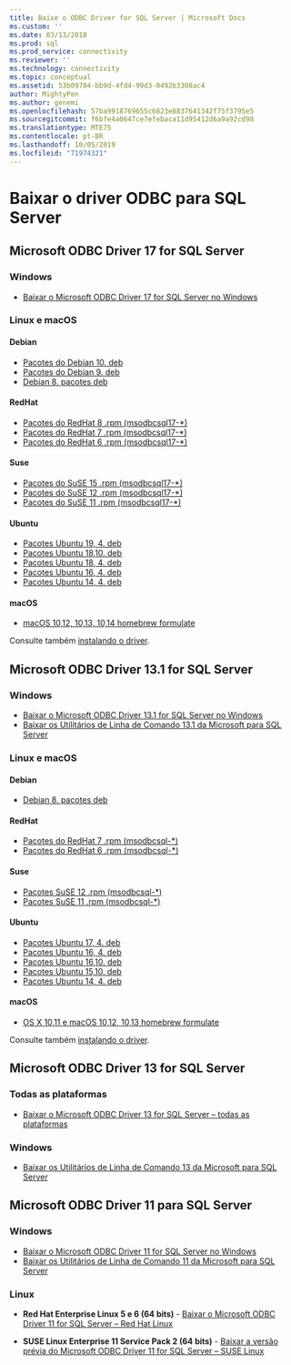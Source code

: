 ```yaml
---
title: Baixe o ODBC Driver for SQL Server | Microsoft Docs
ms.custom: ''
ms.date: 03/13/2018
ms.prod: sql
ms.prod_service: connectivity
ms.reviewer: ''
ms.technology: connectivity
ms.topic: conceptual
ms.assetid: 53b09784-bb9d-4fd4-99d3-0492b3308ac4
author: MightyPen
ms.author: genemi
ms.openlocfilehash: 57ba9918769655c6823e8837641342f75f3795e5
ms.sourcegitcommit: f6bfe4a0647ce7efebaca11d95412d6a9a92cd98
ms.translationtype: MTE75
ms.contentlocale: pt-BR
ms.lasthandoff: 10/05/2019
ms.locfileid: "71974321"
---
```

# <a name="download-odbc-driver-for-sql-server"></a>Baixar o driver ODBC para SQL Server

## <a name="microsoft-odbc-driver-17-for-sql-server"></a>Microsoft ODBC Driver 17 for SQL Server

### <a name="windows"></a>Windows

- [Baixar o Microsoft ODBC Driver 17 for SQL Server no Windows](https://www.microsoft.com/download/details.aspx?id=56567)

### <a name="linux-and-macos"></a>Linux e macOS

#### <a name="debian"></a>Debian
- [Pacotes do Debian 10. deb](https://packages.microsoft.com/debian/10/prod/pool/main/m/msodbcsql17/)
- [Pacotes do Debian 9. deb](https://packages.microsoft.com/debian/9/prod/pool/main/m/msodbcsql17/)
- [Debian 8. pacotes deb](https://packages.microsoft.com/debian/8/prod/pool/main/m/msodbcsql17/)

#### <a name="redhat"></a>RedHat
- [Pacotes do RedHat 8 .rpm (msodbcsql17-*)](https://packages.microsoft.com/rhel/8/prod/)
- [Pacotes do RedHat 7 .rpm (msodbcsql17-*)](https://packages.microsoft.com/rhel/7/prod/)
- [Pacotes do RedHat 6 .rpm (msodbcsql17-*)](https://packages.microsoft.com/rhel/6/prod/)

#### <a name="suse"></a>Suse
- [Pacotes do SuSE 15 .rpm (msodbcsql17-*)](https://packages.microsoft.com/sles/15/prod/)
- [Pacotes do SuSE 12 .rpm (msodbcsql17-*)](https://packages.microsoft.com/sles/12/prod/)
- [Pacotes do SuSE 11 .rpm (msodbcsql17-*)](https://packages.microsoft.com/sles/11/prod/)

#### <a name="ubuntu"></a>Ubuntu
- [Pacotes Ubuntu 19, 4. deb](https://packages.microsoft.com/ubuntu/19.04/prod/pool/main/m/msodbcsql17/)
- [Pacotes Ubuntu 18,10. deb](https://packages.microsoft.com/ubuntu/18.10/prod/pool/main/m/msodbcsql17/)
- [Pacotes Ubuntu 18, 4. deb](https://packages.microsoft.com/ubuntu/18.04/prod/pool/main/m/msodbcsql17/)
- [Pacotes Ubuntu 16, 4. deb](https://packages.microsoft.com/ubuntu/16.04/prod/pool/main/m/msodbcsql17/)
- [Pacotes Ubuntu 14, 4. deb](https://packages.microsoft.com/ubuntu/14.04/prod/pool/main/m/msodbcsql17/) 

#### <a name="macos"></a>macOS
- [macOS 10,12, 10,13, 10,14 homebrew formulate](https://github.com/Microsoft/homebrew-mssql-release)

Consulte também [instalando o driver](linux-mac/installing-the-microsoft-odbc-driver-for-sql-server.md).

## <a name="microsoft-odbc-driver-131-for-sql-server"></a>Microsoft ODBC Driver 13.1 for SQL Server

### <a name="windows"></a>Windows

- [Baixar o Microsoft ODBC Driver 13.1 for SQL Server no Windows](https://www.microsoft.com/download/details.aspx?id=53339)
- [Baixar os Utilitários de Linha de Comando 13.1 da Microsoft para SQL Server](https://www.microsoft.com/download/details.aspx?id=53591)

### <a name="linux-and-macos"></a>Linux e macOS

#### <a name="debian"></a>Debian
- [Debian 8. pacotes deb](https://packages.microsoft.com/debian/8/prod/pool/main/m/msodbcsql/)

#### <a name="redhat"></a>RedHat
- [Pacotes do RedHat 7 .rpm (msodbcsql-*)](https://packages.microsoft.com/rhel/7/prod/)
- [Pacotes do RedHat 6 .rpm (msodbcsql-*)](https://packages.microsoft.com/rhel/6.8/prod/)

#### <a name="suse"></a>Suse
- [Pacotes SuSE 12 .rpm (msodbcsql-*)](https://packages.microsoft.com/sles/12/prod/)
- [Pacotes SuSE 11 .rpm (msodbcsql-*)](https://packages.microsoft.com/sles/11/prod/)

#### <a name="ubuntu"></a>Ubuntu
- [Pacotes Ubuntu 17, 4. deb](https://packages.microsoft.com/ubuntu/17.04/prod/pool/main/m/msodbcsql/)
- [Pacotes Ubuntu 16, 4. deb](https://packages.microsoft.com/ubuntu/16.04/prod/pool/main/m/msodbcsql/)
- [Pacotes Ubuntu 16,10. deb](https://packages.microsoft.com/ubuntu/16.10/prod/pool/main/m/msodbcsql/)
- [Pacotes Ubuntu 15,10. deb](https://packages.microsoft.com/ubuntu/15.10/prod/pool/main/m/msodbcsql/)
- [Pacotes Ubuntu 14, 4. deb](https://packages.microsoft.com/ubuntu/14.04/prod/pool/main/m/msodbcsql/) 

#### <a name="macos"></a>macOS
- [OS X 10,11 e macOS 10,12, 10,13 homebrew formulate](https://github.com/Microsoft/homebrew-mssql-release)

Consulte também [instalando o driver](linux-mac/installing-the-microsoft-odbc-driver-for-sql-server.md).

## <a name="microsoft-odbc-driver-13-for-sql-server"></a>Microsoft ODBC Driver 13 for SQL Server  

### <a name="all-platforms"></a>Todas as plataformas  

- [Baixar o Microsoft ODBC Driver 13 for SQL Server – todas as plataformas](https://www.microsoft.com/download/details.aspx?id=50420)

### <a name="windows"></a>Windows

- [Baixar os Utilitários de Linha de Comando 13 da Microsoft para SQL Server](https://www.microsoft.com/download/details.aspx?id=52680)

## <a name="microsoft-odbc-driver-11-for-sql-server"></a>Microsoft ODBC Driver 11 para SQL Server  

### <a name="windows"></a>Windows

- [Baixar o Microsoft ODBC Driver 11 for SQL Server no Windows](https://www.microsoft.com/download/details.aspx?id=36434)  
- [Baixar os Utilitários de Linha de Comando 11 da Microsoft para SQL Server](https://www.microsoft.com/download/details.aspx?id=36433)  

### <a name="linux"></a>Linux

- **Red Hat Enterprise Linux 5 e 6 (64 bits)**  - [Baixar o Microsoft ODBC Driver 11 for SQL Server – Red Hat Linux](https://go.microsoft.com/fwlink/?LinkId=267321)

- **SUSE Linux Enterprise 11 Service Pack 2 (64 bits)**  - [Baixar a versão prévia do Microsoft ODBC Driver 11 for SQL Server – SUSE Linux](https://go.microsoft.com/fwlink/?LinkId=264916)
